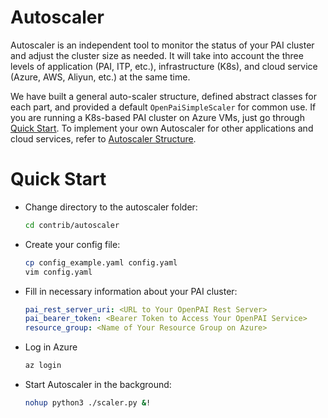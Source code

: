 # Autoscaler

Autoscaler is an independent tool to monitor the status of your PAI cluster and adjust the cluster size as needed. It will take into account the three levels of application (PAI, ITP, etc.), infrastructure (K8s), and cloud service (Azure, AWS, Aliyun, etc.) at the same time.

We have built a general auto-scaler structure, defined abstract classes for each part, and provided a default `OpenPaiSimpleScaler` for common use. If you are running a K8s-based PAI cluster on Azure VMs, just go through [Quick Start](#quick-start). To implement your own Autoscaler for other applications and cloud services, refer to [Autoscaler Structure](../../../contrib/autoscaler/README.md/#3-structure).

# Quick Start

- Change directory to the autoscaler folder:

    ```bash
    cd contrib/autoscaler
    ```

- Create your config file:

    ```bash
    cp config_example.yaml config.yaml
    vim config.yaml
    ```

- Fill in necessary information about your PAI cluster:

    ```yaml
    pai_rest_server_uri: <URL to Your OpenPAI Rest Server>
    pai_bearer_token: <Bearer Token to Access Your OpenPAI Service>
    resource_group: <Name of Your Resource Group on Azure>
    ```

- Log in Azure

    ```bash
    az login
    ```

- Start Autoscaler in the background:

    ```bash
    nohup python3 ./scaler.py &!
    ```